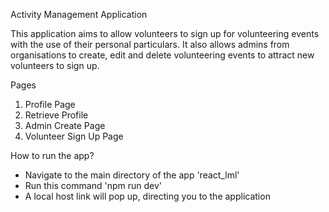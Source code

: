 Activity Management Application 

This application aims to allow volunteers to sign up for volunteering events with the use of their personal particulars. It also allows admins from organisations to create, edit and delete
volunteering events to attract new volunteers to sign up.

Pages 
1) Profile Page
3) Retrieve Profile
4) Admin Create Page
5) Volunteer Sign Up Page

How to run the app? 
- Navigate to the main directory of the app 'react_lml'
- Run this command 'npm run dev'
- A local host link will pop up, directing you to the application
